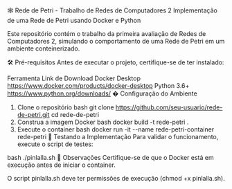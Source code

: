 🕸️ Rede de Petri - Trabalho de Redes de Computadores 2
Implementação de uma Rede de Petri usando Docker e Python

Este repositório contém o trabalho da primeira avaliação de Redes de Computadores 2, simulando o comportamento de uma Rede de Petri em um ambiente conteinerizado.

🛠️ Pré-requisitos
Antes de executar o projeto, certifique-se de ter instalado:

Ferramenta	Link de Download
Docker Desktop	https://www.docker.com/products/docker-desktop
Python 3.6+	https://www.python.org/downloads/
� Configuração do Ambiente
1. Clone o repositório
bash
git clone https://github.com/seu-usuario/rede-de-petri.git
cd rede-de-petri
2. Construa a imagem Docker
bash
docker build -t rede-petri .
3. Execute o container
bash
docker run -it --name rede-petri-container rede-petri
🧪 Testando a Implementação
Para validar o funcionamento, execute o script de testes:

bash
./pinlalla.sh
📌 Observações
Certifique-se de que o Docker está em execução antes de iniciar o container.

O script pinlalla.sh deve ter permissões de execução (chmod +x pinlalla.sh).
